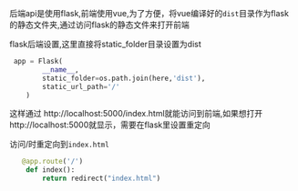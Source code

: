 后端api是使用flask,前端使用vue,为了方便，将vue编译好的`dist`目录作为flask的静态文件夹,通过访问flask的静态文件来打开前端

flask后端设置,这里直接将static_folder目录设置为dist
```python
 app = Flask(
        __name__,
        static_folder=os.path.join(here,'dist'),
        static_url_path='/'
    )
```

这样通过 http://localhost:5000/index.html就能访问到前端,如果想打开http://localhost:5000就显示，需要在flask里设置重定向

访问/时重定向到`index.html`
```python
   @app.route('/')
    def index():
        return redirect("index.html")
```